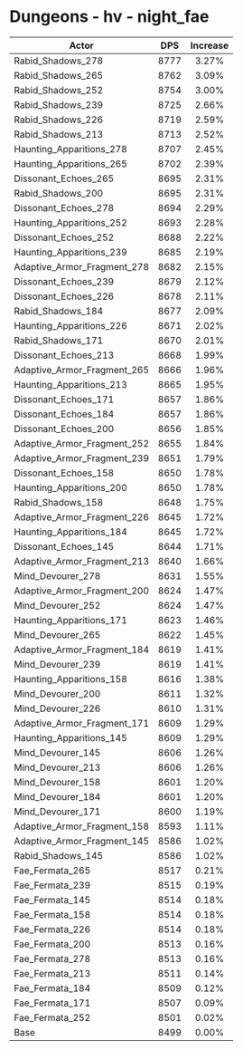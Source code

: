 # Dungeons - hv - night_fae
| Actor | DPS | Increase |
|---|:---:|:---:|
|Rabid_Shadows_278|8777|3.27%|
|Rabid_Shadows_265|8762|3.09%|
|Rabid_Shadows_252|8754|3.00%|
|Rabid_Shadows_239|8725|2.66%|
|Rabid_Shadows_226|8719|2.59%|
|Rabid_Shadows_213|8713|2.52%|
|Haunting_Apparitions_278|8707|2.45%|
|Haunting_Apparitions_265|8702|2.39%|
|Dissonant_Echoes_265|8695|2.31%|
|Rabid_Shadows_200|8695|2.31%|
|Dissonant_Echoes_278|8694|2.29%|
|Haunting_Apparitions_252|8693|2.28%|
|Dissonant_Echoes_252|8688|2.22%|
|Haunting_Apparitions_239|8685|2.19%|
|Adaptive_Armor_Fragment_278|8682|2.15%|
|Dissonant_Echoes_239|8679|2.12%|
|Dissonant_Echoes_226|8678|2.11%|
|Rabid_Shadows_184|8677|2.09%|
|Haunting_Apparitions_226|8671|2.02%|
|Rabid_Shadows_171|8670|2.01%|
|Dissonant_Echoes_213|8668|1.99%|
|Adaptive_Armor_Fragment_265|8666|1.96%|
|Haunting_Apparitions_213|8665|1.95%|
|Dissonant_Echoes_171|8657|1.86%|
|Dissonant_Echoes_184|8657|1.86%|
|Dissonant_Echoes_200|8656|1.85%|
|Adaptive_Armor_Fragment_252|8655|1.84%|
|Adaptive_Armor_Fragment_239|8651|1.79%|
|Dissonant_Echoes_158|8650|1.78%|
|Haunting_Apparitions_200|8650|1.78%|
|Rabid_Shadows_158|8648|1.75%|
|Adaptive_Armor_Fragment_226|8645|1.72%|
|Haunting_Apparitions_184|8645|1.72%|
|Dissonant_Echoes_145|8644|1.71%|
|Adaptive_Armor_Fragment_213|8640|1.66%|
|Mind_Devourer_278|8631|1.55%|
|Adaptive_Armor_Fragment_200|8624|1.47%|
|Mind_Devourer_252|8624|1.47%|
|Haunting_Apparitions_171|8623|1.46%|
|Mind_Devourer_265|8622|1.45%|
|Adaptive_Armor_Fragment_184|8619|1.41%|
|Mind_Devourer_239|8619|1.41%|
|Haunting_Apparitions_158|8616|1.38%|
|Mind_Devourer_200|8611|1.32%|
|Mind_Devourer_226|8610|1.31%|
|Adaptive_Armor_Fragment_171|8609|1.29%|
|Haunting_Apparitions_145|8609|1.29%|
|Mind_Devourer_145|8606|1.26%|
|Mind_Devourer_213|8606|1.26%|
|Mind_Devourer_158|8601|1.20%|
|Mind_Devourer_184|8601|1.20%|
|Mind_Devourer_171|8600|1.19%|
|Adaptive_Armor_Fragment_158|8593|1.11%|
|Adaptive_Armor_Fragment_145|8586|1.02%|
|Rabid_Shadows_145|8586|1.02%|
|Fae_Fermata_265|8517|0.21%|
|Fae_Fermata_239|8515|0.19%|
|Fae_Fermata_145|8514|0.18%|
|Fae_Fermata_158|8514|0.18%|
|Fae_Fermata_226|8514|0.18%|
|Fae_Fermata_200|8513|0.16%|
|Fae_Fermata_278|8513|0.16%|
|Fae_Fermata_213|8511|0.14%|
|Fae_Fermata_184|8509|0.12%|
|Fae_Fermata_171|8507|0.09%|
|Fae_Fermata_252|8501|0.02%|
|Base|8499|0.00%|
